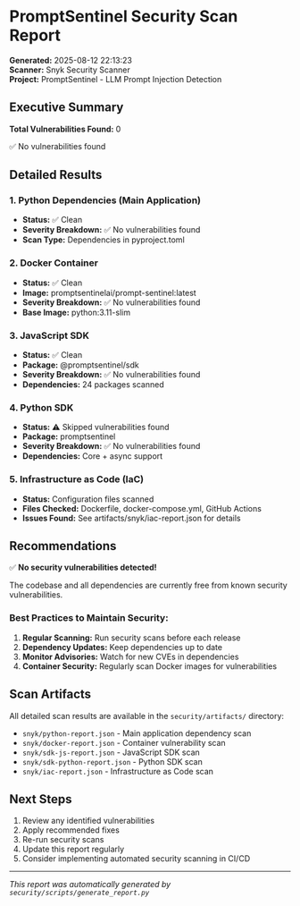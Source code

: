 # PromptSentinel Security Scan Report

**Generated:** 2025-08-12 22:13:23  
**Scanner:** Snyk Security Scanner  
**Project:** PromptSentinel - LLM Prompt Injection Detection

## Executive Summary

**Total Vulnerabilities Found:** 0

✅ No vulnerabilities found

## Detailed Results

### 1. Python Dependencies (Main Application)
- **Status:** ✅ Clean
- **Severity Breakdown:** ✅ No vulnerabilities found
- **Scan Type:** Dependencies in pyproject.toml

### 2. Docker Container
- **Status:** ✅ Clean
- **Image:** promptsentinelai/prompt-sentinel:latest
- **Severity Breakdown:** ✅ No vulnerabilities found
- **Base Image:** python:3.11-slim

### 3. JavaScript SDK
- **Status:** ✅ Clean
- **Package:** @promptsentinel/sdk
- **Severity Breakdown:** ✅ No vulnerabilities found
- **Dependencies:** 24 packages scanned

### 4. Python SDK
- **Status:** ⚠️ Skipped vulnerabilities found
- **Package:** promptsentinel
- **Severity Breakdown:** ✅ No vulnerabilities found
- **Dependencies:** Core + async support

### 5. Infrastructure as Code (IaC)
- **Status:** Configuration files scanned
- **Files Checked:** Dockerfile, docker-compose.yml, GitHub Actions
- **Issues Found:** See artifacts/snyk/iac-report.json for details

## Recommendations

✅ **No security vulnerabilities detected!**

The codebase and all dependencies are currently free from known security vulnerabilities.

### Best Practices to Maintain Security:
1. **Regular Scanning:** Run security scans before each release
2. **Dependency Updates:** Keep dependencies up to date
3. **Monitor Advisories:** Watch for new CVEs in dependencies
4. **Container Security:** Regularly scan Docker images for vulnerabilities

## Scan Artifacts

All detailed scan results are available in the `security/artifacts/` directory:
- `snyk/python-report.json` - Main application dependency scan
- `snyk/docker-report.json` - Container vulnerability scan
- `snyk/sdk-js-report.json` - JavaScript SDK scan
- `snyk/sdk-python-report.json` - Python SDK scan
- `snyk/iac-report.json` - Infrastructure as Code scan

## Next Steps

1. Review any identified vulnerabilities
2. Apply recommended fixes
3. Re-run security scans
4. Update this report regularly
5. Consider implementing automated security scanning in CI/CD

---
*This report was automatically generated by `security/scripts/generate_report.py`*

